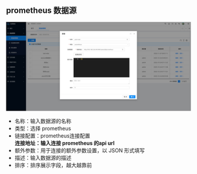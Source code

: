 prometheus 数据源
----

![输入图片说明](https://raw.githubusercontent.com/xuwei95/ezdata_press/master/images/datasource_prometheus.png?raw=true "在这里输入图片标题")

- 名称：输入数据源的名称
- 类型：选择 prometheus
- 链接配置：prometheus连接配置  
  **连接地址：输入连接 prometheus 的api url**
- 额外参数：用于连接的额外参数设置，以 JSON 形式填写
- 描述：输入数据源的描述
- 排序：排序展示字段，越大越靠前

